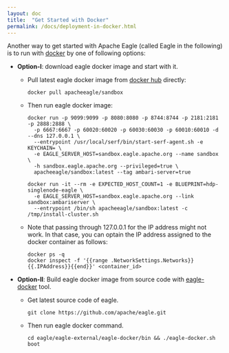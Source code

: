 ```yaml
---
layout: doc
title:  "Get Started with Docker"
permalink: /docs/deployment-in-docker.html
---
```


Another way to get started with Apache Eagle (called Eagle in the following) is to run with [docker](https://github.com/docker/docker) by one of following options:

* **Option-I**: download eagle docker image and start with it.

  * Pull latest eagle docker image from [docker hub](https://hub.docker.com/r/apacheeagle/sandbox/) directly:

        docker pull apacheeagle/sandbox
  
  * Then run eagle docker image:
  
        docker run -p 9099:9099 -p 8080:8080 -p 8744:8744 -p 2181:2181 -p 2888:2888 \
          -p 6667:6667 -p 60020:60020 -p 60030:60030 -p 60010:60010 -d --dns 127.0.0.1 \
          --entrypoint /usr/local/serf/bin/start-serf-agent.sh -e KEYCHAIN= \
          -e EAGLE_SERVER_HOST=sandbox.eagle.apache.org --name sandbox \
          -h sandbox.eagle.apache.org --privileged=true \
          apacheeagle/sandbox:latest --tag ambari-server=true

        docker run -it --rm -e EXPECTED_HOST_COUNT=1 -e BLUEPRINT=hdp-singlenode-eagle \
          -e EAGLE_SERVER_HOST=sandbox.eagle.apache.org --link sandbox:ambariserver \
          --entrypoint /bin/sh apacheeagle/sandbox:latest -c /tmp/install-cluster.sh

  * Note that passing through 127.0.0.1 for the IP address might not work. In that case, you can optain the IP address assigned to the docker container as follows:

        docker ps -q
        docker inspect -f '{{range .NetworkSettings.Networks}}{{.IPAddress}}{{end}}' <container_id>

* **Option-II**: Build eagle docker image from source code with [eagle-docker](eagle-external/eagle-docker) tool.

  * Get latest source code of eagle.

        git clone https://github.com/apache/eagle.git

  * Then run eagle docker command.
  
        cd eagle/eagle-external/eagle-docker/bin && ./eagle-docker.sh boot
